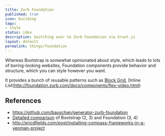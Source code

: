 ```yaml
---
title: Zurb Foundation
published: true
icon: building
tags:
- style
status: idea
description: Switching over to Zurb Foundation via Grunt.js
layout: default
permalink: things/foundation
---
```


Whereas Bootstrap is somewhat opinionated about style, which leads to lots of boring-looking websites, Foundation components provide behavior and structure, which you can style however you want. 

It provides a bunch of reusable patterns such as [Block Grid](http://foundation.zurb.com/docs/components/block-grid.html), [Inline List(http://foundation.zurb.com/docs/components/flex-video.html)

## References

 - <https://github.com/bauschan/generator-zurb-foundation>
 - [Detailed comparison](http://responsive.vermilion.com/compare.php) of Bootstrap (2, 3) and Foundation (3, 4)
 - <http://ericdfields.com/post/installing-compass-frameworks-in-a-yeoman-project>

 